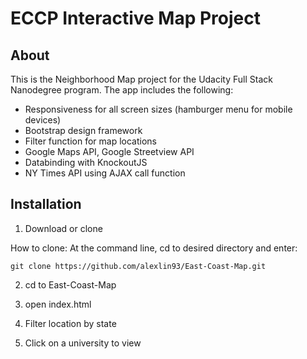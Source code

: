 # ECCP Interactive Map Project

## About
This is the Neighborhood Map project for the Udacity Full Stack Nanodegree program.
The app includes the following:
- Responsiveness for all screen sizes (hamburger menu for mobile devices)
- Bootstrap design framework
- Filter function for map locations
- Google Maps API, Google Streetview API
- Databinding with KnockoutJS
- NY Times API using AJAX call function

## Installation
1. Download or clone

How to clone:
At the command line, cd to desired directory and enter:
```
git clone https://github.com/alexlin93/East-Coast-Map.git
```
2. cd to East-Coast-Map

3. open index.html

4. Filter location by state

5. Click on a university to view